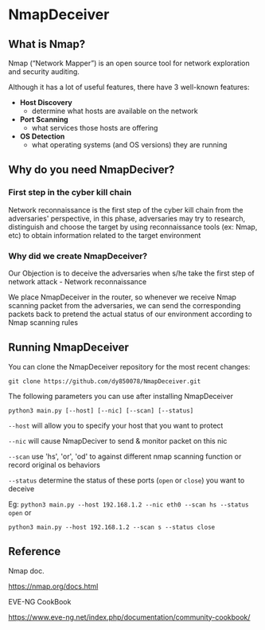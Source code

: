 # NmapDeceiver

## What is Nmap?
Nmap (“Network Mapper”) is an open source tool for network exploration and security auditing. 

Although it has a lot of useful features, there have 3 well-known features:    
 - **Host Discovery**
    -  determine what hosts are available on the network 
 - **Port Scanning**
    -  what services those hosts are offering
 - **OS Detection**
    -  what operating systems (and OS versions) they are running


## Why do you need NmapDeciver?

### First step in the cyber kill chain
Network reconnaissance is the first step of the cyber kill chain from the adversaries' perspective, in this phase, adversaries may try to research, distinguish and choose the target by using reconnaissance tools (ex: Nmap, etc) to obtain information related to the target environment

### Why did we create NmapDeceiver?
Our Objection is to deceive the adversaries when s/he take the first step of network attack - Network reconnaissance 

We place NmapDeceiver in the router, so whenever we receive Nmap scanning packet from the adversaries, we can send the corresponding packets back to pretend the actual status of our environment according to Nmap scanning rules


## Running NmapDeceiver

You can clone the NmapDeceiver repository for the most recent changes:

```git clone https://github.com/dy850078/NmapDeceiver.git```

The following parameters you can use after installing NmapDeceiver

```python3 main.py [--host] [--nic] [--scan] [--status]```

```--host``` will allow you to specify your host that you want to protect

```--nic```  will cause NmapDeciver to send & monitor packet on this nic 

```--scan``` use 'hs', 'or', 'od'  to against different nmap scanning function or record original os behaviors

```--status``` determine the status of these ports (```open``` or ```close```) you want to deceive

Eg: ```python3 main.py --host 192.168.1.2 --nic eth0 --scan hs --status open``` or  

```python3 main.py --host 192.168.1.2 --scan s --status close```


## Reference

Nmap doc. 

https://nmap.org/docs.html

EVE-NG CookBook

https://www.eve-ng.net/index.php/documentation/community-cookbook/


